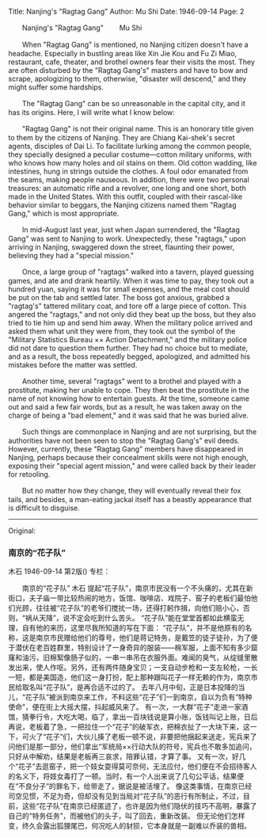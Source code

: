 Title: Nanjing's "Ragtag Gang"
Author: Mu Shi
Date: 1946-09-14
Page: 2

　　Nanjing's "Ragtag Gang"
　　Mu Shi

　　When "Ragtag Gang" is mentioned, no Nanjing citizen doesn't have a headache. Especially in bustling areas like Xin Jie Kou and Fu Zi Miao, restaurant, cafe, theater, and brothel owners fear their visits the most. They are often disturbed by the "Ragtag Gang's" masters and have to bow and scrape, apologizing to them, otherwise, "disaster will descend," and they might suffer some hardships.

　　The "Ragtag Gang" can be so unreasonable in the capital city, and it has its origins. Here, I will write what I know below:

　　"Ragtag Gang" is not their original name. This is an honorary title given to them by the citizens of Nanjing. They are Chiang Kai-shek's secret agents, disciples of Dai Li. To facilitate lurking among the common people, they specially designed a peculiar costume—cotton military uniforms, with who knows how many holes and oil stains on them. Old cotton wadding, like intestines, hung in strings outside the clothes. A foul odor emanated from the seams, making people nauseous. In addition, there were two personal treasures: an automatic rifle and a revolver, one long and one short, both made in the United States. With this outfit, coupled with their rascal-like behavior similar to beggars, the Nanjing citizens named them "Ragtag Gang," which is most appropriate.

　　In mid-August last year, just when Japan surrendered, the "Ragtag Gang" was sent to Nanjing to work. Unexpectedly, these "ragtags," upon arriving in Nanjing, swaggered down the street, flaunting their power, believing they had a "special mission."

　　Once, a large group of "ragtags" walked into a tavern, played guessing games, and ate and drank heartily. When it was time to pay, they took out a hundred yuan, saying it was for small expenses, and the meal cost should be put on the tab and settled later. The boss got anxious, grabbed a "ragtag's" tattered military coat, and tore off a large piece of cotton. This angered the "ragtags," and not only did they beat up the boss, but they also tried to tie him up and send him away. When the military police arrived and asked them what unit they were from, they took out the symbol of the "Military Statistics Bureau ×× Action Detachment," and the military police did not dare to question them further. They had no choice but to mediate, and as a result, the boss repeatedly begged, apologized, and admitted his mistakes before the matter was settled.

　　Another time, several "ragtags" went to a brothel and played with a prostitute, making her unable to cope. They then beat the prostitute in the name of not knowing how to entertain guests. At the time, someone came out and said a few fair words, but as a result, he was taken away on the charge of being a "bad element," and it was said that he was buried alive.

　　Such things are commonplace in Nanjing and are not surprising, but the authorities have not been seen to stop the "Ragtag Gang's" evil deeds. However, currently, these "Ragtag Gang" members have disappeared in Nanjing, perhaps because their concealment skills were not high enough, exposing their "special agent mission," and were called back by their leader for retooling.

　　But no matter how they change, they will eventually reveal their fox tails, and besides, a man-eating jackal itself has a beastly appearance that is difficult to disguise.



<hr /> 

Original: 


### 南京的“花子队”
木石
1946-09-14
第2版()
专栏：

　　南京的“花子队”
    木石
    提起“花子队”，南京市民没有一个不头痛的，尤其在新街口，夫子庙一带比较热闹的地方，饭馆、咖啡店、戏院子、窑子的老板们最怕他们光顾，往往被“花子队”的老爷们搅扰一场，还得打躬作揖，向他们赔小心，否则，“祸从天降”，说不定会吃到什么苦头。
    “花子队”能在堂堂首都如此横蛮无理，自有他的来历，这里尽我所知道的写在下面：
    “花子队”，并不是他原有的名称，这是南京市民赠给他们的尊号，他们是蒋记特务，是戴笠的徒子徒孙，为了便于潜伏在老百姓群里，特别设计了一身奇异的服装——棉军服，上面不知有多少窟窿和油污，旧棉絮像肠子似的，一串一串吊在衣服外面。难闻的臭气，从绽缝里散发出来，使人作呕。另外，还有两件随身宝贝；一支自动步枪和一支左轮枪，一长一短，都是美国造，他们这一身打扮，配上那种跟叫花子一样无赖的作为，南京市民给取名叫“花子队”，是再合适不过的了。
    去年八月中旬，正是日本投降的当儿，“花子队”被派到南京来工作，不料这些“花子”们一到南京，自以为负有“特种使命”，便在街上大摇大摆，抖起威风来了。
    有一次，一大群“花子”走进一家酒馆，猜拳行令，大吃大喝，临了，拿出一百块钱说是算小账，饭钱叫记上账，日后再说，老板着了急，一把拉住一个“花子”的破军衣，把棉衣扯了一大块下来，这一下，可火了“花子”们，大伙儿揍了老板一顿不说，非要把他捆起来送走，宪兵来了问他们是那一部分，他们拿出“军统局××行动大队的符号，宪兵也不敢多加追问，只好从中解劝，结果是老板再三哀求，陪罪认错，才算了事。
    又有一次，好几个“花子”去逛窑子，把一个妓女耍得莫可奈何，无法应付，他们便在不会招待客人的名义下，将妓女毒打了一顿。当时，有一个人出来说了几句公平话，结果便在“不良分子”的罪名下，给带走了，据说是被活埋了。
    像这类事情，在南京已经司空见惯，不足为奇，但却没有见到当局对“花子队”的恶行有所制止，不过，目前，这些“花子队”在南京已经匿迹了，也许是因为他们隐伏的技巧不高明，暴露了自己的“特务任务”，而被他们的头子，叫了回去，重新改装。
    但无论他们怎样变，终久会露出狐狸尾巴，何况吃人的豺狈，它本身就是一副难以乔装的兽相。
